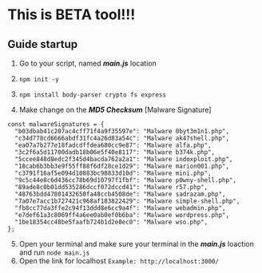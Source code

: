 This is BETA tool!!!
==========================
Guide startup
--------------------------
1. Go to your script, named ***main.js*** location
2. ```npm init -y```

3. ```npm install body-parser crypto fs express```

4. Make change on the ***MD5 Checksum*** [Malware Signature]
  ```
  const malwareSignatures = {
    "b03dbab41c207ac4cff71f4a9f35597e": "Malware 0byt3m1n1.php",
    "c34d778cd6666abdf31fc4a26d83a54c": "Malware ak47shell.php",
    "ea07a7b277e18fadcdffdea680cc9e87": "Malware alfa.php",
    "3c2f6a5d11700dadb18b06e5f40e8117": "Malware b374k.php",
    "5ccee848d8edc2f345d4bacda762a2a1": "Malware indoxploit.php",
    "18cab6b3bb3e9f55ff88f6df28ce1d29": "Malware marion001.php",
    "c3791f16af5e094d10883bc98833d10d": "Malware mini.php",
    "9c5c44e8c6d436cc78b69d10797f1fbf": "Malware p0wny-shell.php",
    "89ade8c0b01dd535286dccf072dccd41": "Malware r57.php",
    "48763bdd47801432650fa48ccb4508de": "Malware sadrazam.php",
    "7a07e7acc1b727421c968af183822429": "Malware simple-shell.php",
    "fb8cc77da3ffe2c94f13ddd8e6cc9a4f": "Malware webadmin.php",
    "e7def61a3c8069ff4a6ee0ab0ef0b6ba": "Malware wordpress.php",
    "1be18354cc48be5faafb724b1d2e8ec0": "Malware wso.php",
  };
```

5. Open your terminal and make sure your terminal in the ***main.js*** loaction and run ```node main.js``` 
6. Open the link for localhost ```Example: http://localhost:3000/```
